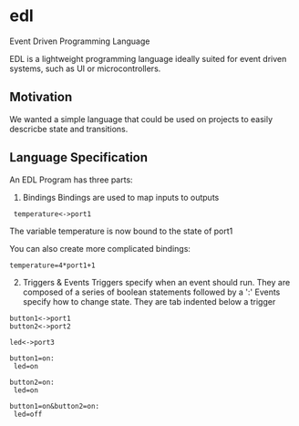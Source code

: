 # edl
Event Driven Programming Language

EDL is a lightweight programming language ideally suited for event driven systems, such as UI or microcontrollers.

## Motivation
We wanted a simple language that could be used on projects to easily descricbe state and transitions.


## Language Specification
 An EDL Program has three parts:
 
 1. Bindings
Bindings are used to map inputs to outputs

```
 temperature<->port1
```

The variable temperature is now bound to the state of port1


You can also create more complicated bindings:
```
temperature=4*port1+1
```
 2. Triggers & Events
 Triggers specify when an event should run. They are composed of a series of boolean statements followed by a ':'
 Events specify how to change state. They are tab indented below a trigger
 ```
 button1<->port1
 button2<->port2
 
 led<->port3
 
 button1=on:
  led=on 
  
 button2=on:
  led=on
 
 button1=on&button2=on:
  led=off
 
  
 ```

